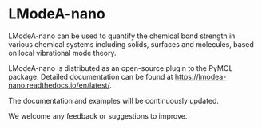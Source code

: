 # LModeA-nano

LModeA-nano can be used to quantify the chemical bond strength in various chemical systems including solids, surfaces and molecules, based on local vibrational mode theory. 

LModeA-nano is distributed as an open-source plugin to the PyMOL package. Detailed documentation can be found at https://lmodea-nano.readthedocs.io/en/latest/.

The documentation and examples will be continuously updated. 

We welcome any feedback or suggestions to improve. 
